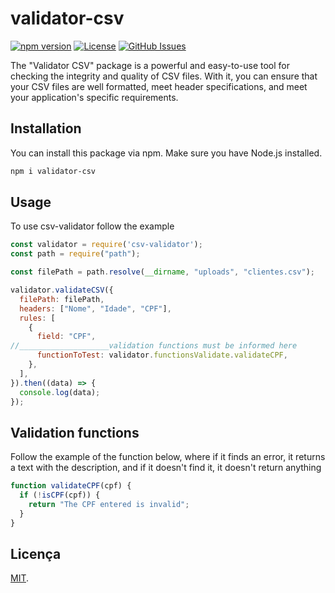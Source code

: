 # validator-csv

[![npm version](https://img.shields.io/npm/v/validator-csv)](https://www.npmjs.com/package/validator-csv)
[![License](https://img.shields.io/npm/l/validator-csv)](https://github.com/daviaquino87/seu-pacote/blob/main/LICENSE)
[![GitHub Issues](https://img.shields.io/github/issues/daviaquino87/validator-csv)](https://github.com/daviaquino87/validator-csv/issues)

The "Validator CSV" package is a powerful and easy-to-use tool for checking the integrity and quality of CSV files. With it, you can ensure that your CSV files are well formatted, meet header specifications, and meet your application's specific requirements.

## Installation

You can install this package via npm. Make sure you have Node.js installed.

```bash
npm i validator-csv
```

## Usage
To use csv-validator follow the example

```js
const validator = require('csv-validator');
const path = require("path");

const filePath = path.resolve(__dirname, "uploads", "clientes.csv");

validator.validateCSV({
  filePath: filePath,
  headers: ["Nome", "Idade", "CPF"],
  rules: [
    {
      field: "CPF",
//____________________validation functions must be informed here
      functionToTest: validator.functionsValidate.validateCPF,
    },
  ],
}).then((data) => {
  console.log(data);
});
```

## Validation functions

Follow the example of the function below, where if it finds an error, it returns a text with the description, and if it doesn't find it, it doesn't return anything

```js
function validateCPF(cpf) {
  if (!isCPF(cpf)) {
    return "The CPF entered is invalid";
  }
}
```


## Licença

[MIT](LICENSE.md).


